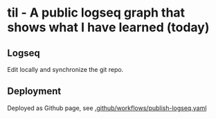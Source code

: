 # til - A public logseq graph that shows what I have learned (today)

## Logseq

Edit locally and synchronize the git repo.

## Deployment

Deployed as Github page, see [.github/workflows/publish-logseq.yaml](.github/workflows/publish-logseq.yaml)

